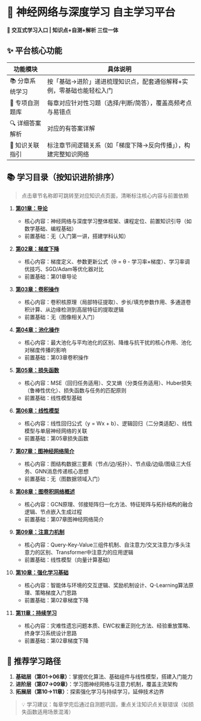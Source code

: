 # 🧠 神经网络与深度学习 自主学习平台  
**🌟 交互式学习入口 | 知识点+自测+解析 三位一体**  


## ✨ 平台核心功能  
| 功能模块       | 具体说明                                                                 |
|----------------|--------------------------------------------------------------------------|
| 📚 分章系统学习 | 按「基础→进阶」递进梳理知识点，配套通俗解释+实例，零基础也能轻松入门       |
| 📝 专项自测题库 | 每章对应针对性习题（选择/判断/简答），覆盖高频考点与易错点                 |
| 🔍 详细答案解析 | 对应的有答案详解         |
| 📌 知识关联指引 | 标注章节间逻辑关系（如「梯度下降→反向传播」），构建完整知识网络           |


## 📚 学习目录（按知识进阶排序）  
> 点击章节名称即可跳转至对应知识点页面，清晰标注核心内容与前置依赖  

1. **[第01章：导论](chapters/Chater01/chter01.md)**  
   - 核心内容：神经网络与深度学习整体框架、课程定位、前置知识引导（如数学基础、编程基础）  
   - 前置基础：无（入门第一讲，搭建学科认知）  

2. **[第02章：梯度下降](chapters/02_basics.md)**  
   - 核心内容：梯度定义、参数更新公式（θ = θ - 学习率×梯度）、学习率调优技巧、SGD/Adam等优化器对比  
   - 前置基础：第01章导论  

3. **[第03章：卷积操作](chapters/03_basics.md)**  
   - 核心内容：卷积核原理（局部特征提取）、步长/填充参数作用、多通道卷积计算、从边缘检测到高层特征的提取逻辑  
   - 前置基础：无（图像相关入门）  

4. **[第04章：池化操作](chapters/04_basics.md)**  
   - 核心内容：最大池化与平均池化的区别、降维与抗干扰的核心作用、池化对梯度传播的影响  
   - 前置基础：第03章卷积操作  

5. **[第05章：损失函数](chapters/05_basics.md)**  
   - 核心内容：MSE（回归任务适用）、交叉熵（分类任务适用）、Huber损失（鲁棒性优化）、损失函数与任务的匹配原则  
   - 前置基础：线性模型基础  

6. **[第06章：线性模型](chapters/06_basics.md)**  
   - 核心内容：线性回归公式（y = Wx + b）、逻辑回归（二分类适配）、线性模型与单层神经网络的关联  
   - 前置基础：第05章损失函数  

7. **[第07章：图神经网络简介](chapters/07_basics.md)**  
   - 核心内容：图结构数据三要素（节点/边/拓扑）、节点级/边级/图级三大任务、GNN消息传递核心思想  
   - 前置基础：无（图数据领域入门）  

8. **[第08章：图卷积网络概述](chapters/08_basics.md)**  
   - 核心内容：GCN原理、邻接矩阵归一化方法、特征矩阵与拓扑结构的融合逻辑、节点嵌入生成过程  
   - 前置基础：第07章图神经网络简介  

9. **[第09章：注意力机制](chapters/09_basics.md)**  
   - 核心内容：Query-Key-Value三组件机制、自注意力/交叉注意力/多头注意力的区别、Transformer中注意力的应用逻辑  
   - 前置基础：线性模型（向量计算基础）  

10. **[第10章：强化学习基础](chapters/10_basics.md)**  
    - 核心内容：智能体与环境的交互逻辑、奖励机制设计、Q-Learning算法原理、策略梯度入门思路  
    - 前置基础：第02章梯度下降  

11. **[第11章：持续学习](chapters/11_basics.md)**  
    - 核心内容：灾难性遗忘问题本质、EWC权重正则化方法、经验重放策略、终身学习系统设计思路  
    - 前置基础：第02章梯度下降  


## 📌 推荐学习路径  
1. **基础层（第01→06章）**：掌握优化算法、基础组件与线性模型，搭建入门能力  
2. **进阶层（第07→09章）**：学习图神经网络与注意力机制，覆盖主流架构  
3. **拓展层（第10→11章）**：探索强化学习与持续学习，延伸技术边界  

> 💡 学习建议：每章学完后通过自测题巩固，重点关注知识点关联错误（如损失函数适用场景混淆）

